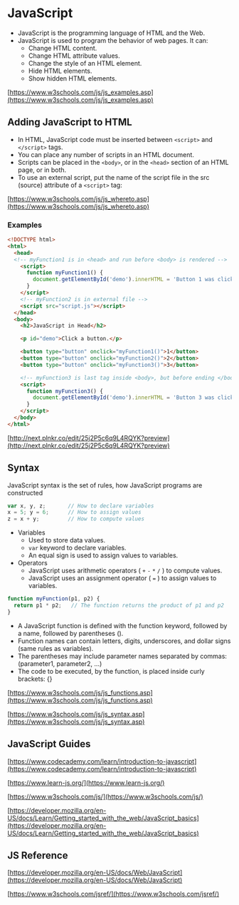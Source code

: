 # JavaScript

* JavaScript is the programming language of HTML and the Web.
* JavaScript is used to program the behavior of web pages. It can:
  * Change HTML content.
  * Change HTML attribute values.
  * Change the style of an HTML element.
  * Hide HTML elements.
  * Show hidden HTML elements.

[https://www.w3schools.com/js/js_examples.asp](https://www.w3schools.com/js/js_examples.asp)

## Adding JavaScript to HTML

* In HTML, JavaScript code must be inserted between `<script>` and `</script>` tags.
* You can place any number of scripts in an HTML document.
* Scripts can be placed in the `<body>`, or in the `<head>` section of an HTML page, or in both.
* To use an external script, put the name of the script file in the src (source) attribute of a `<script>` tag:

[https://www.w3schools.com/js/js_whereto.asp](https://www.w3schools.com/js/js_whereto.asp)

### Examples

```html
<!DOCTYPE html>
<html>
  <head>
  <!-- myFunction1 is in <head> and run before <body> is rendered -->
    <script>
      function myFunction1() {
        document.getElementById('demo').innerHTML = 'Button 1 was clicked.';
      }
    </script>
    <!-- myFunction2 is in external file -->
    <script src="script.js"></script>
  </head>
  <body>
    <h2>JavaScript in Head</h2>

    <p id="demo">Click a button.</p>

    <button type="button" onclick="myFunction1()">1</button>
    <button type="button" onclick="myFunction2()">2</button>
    <button type="button" onclick="myFunction3()">3</button>

    <!-- myFunction3 is last tag inside <body>, but before ending </body> tag. Scripts will run after <body> is rendered -->
    <script>
      function myFunction3() {
        document.getElementById('demo').innerHTML = 'Button 3 was clicked.';
      }
    </script>
  </body>
</html>
```

[http://next.plnkr.co/edit/25j2P5c6q9L4RQYK?preview](http://next.plnkr.co/edit/25j2P5c6q9L4RQYK?preview)

## Syntax

JavaScript syntax is the set of rules, how JavaScript programs are constructed

```js
var x, y, z;       // How to declare variables
x = 5; y = 6;      // How to assign values
z = x + y;         // How to compute values
```

* Variables
  * Used to store data values.
  * `var` keyword to declare variables.
  * An equal sign is used to assign values to variables.
* Operators
  * JavaScript uses arithmetic operators ( `+` `-` `*` `/` ) to compute values.
  * JavaScript uses an assignment operator ( `=` ) to assign values to variables.

```js
function myFunction(p1, p2) {
  return p1 * p2;   // The function returns the product of p1 and p2
}
```

* A JavaScript function is defined with the function keyword, followed by a name, followed by parentheses ().
* Function names can contain letters, digits, underscores, and dollar signs (same rules as variables).
* The parentheses may include parameter names separated by commas: (parameter1, parameter2, ...)
* The code to be executed, by the function, is placed inside curly brackets: {}

[https://www.w3schools.com/js/js_functions.asp](https://www.w3schools.com/js/js_functions.asp)

[https://www.w3schools.com/js/js_syntax.asp](https://www.w3schools.com/js/js_syntax.asp)

## JavaScript Guides

[https://www.codecademy.com/learn/introduction-to-javascript](https://www.codecademy.com/learn/introduction-to-javascript)

[https://www.learn-js.org/](https://www.learn-js.org/)

[https://www.w3schools.com/js/](https://www.w3schools.com/js/)

[https://developer.mozilla.org/en-US/docs/Learn/Getting_started_with_the_web/JavaScript_basics](https://developer.mozilla.org/en-US/docs/Learn/Getting_started_with_the_web/JavaScript_basics)

## JS Reference

[https://developer.mozilla.org/en-US/docs/Web/JavaScript](https://developer.mozilla.org/en-US/docs/Web/JavaScript)

[https://www.w3schools.com/jsref/](https://www.w3schools.com/jsref/)
